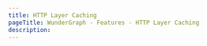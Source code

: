 ```yaml
---
title: HTTP Layer Caching
pageTitle: WunderGraph - Features - HTTP Layer Caching
description:
---
```

